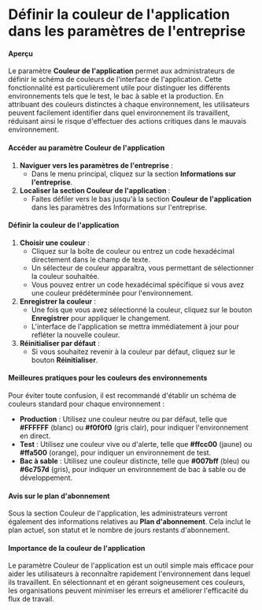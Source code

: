 # Définir la couleur de l'application dans les paramètres de l'entreprise

#### Aperçu

Le paramètre **Couleur de l'application** permet aux administrateurs de définir le schéma de couleurs de l'interface de l'application. Cette fonctionnalité est particulièrement utile pour distinguer les différents environnements tels que le test, le bac à sable et la production. En attribuant des couleurs distinctes à chaque environnement, les utilisateurs peuvent facilement identifier dans quel environnement ils travaillent, réduisant ainsi le risque d'effectuer des actions critiques dans le mauvais environnement.

#### Accéder au paramètre Couleur de l'application

1. **Naviguer vers les paramètres de l'entreprise** :
   * Dans le menu principal, cliquez sur la section **Informations sur l'entreprise**.
2. **Localiser la section Couleur de l'application** :
   * Faites défiler vers le bas jusqu'à la section **Couleur de l'application** dans les paramètres des Informations sur l'entreprise.

#### Définir la couleur de l'application

1. **Choisir une couleur** :
   * Cliquez sur la boîte de couleur ou entrez un code hexadécimal directement dans le champ de texte.
   * Un sélecteur de couleur apparaîtra, vous permettant de sélectionner la couleur souhaitée.
   * Vous pouvez entrer un code hexadécimal spécifique si vous avez une couleur prédéterminée pour l'environnement.
2. **Enregistrer la couleur** :
   * Une fois que vous avez sélectionné la couleur, cliquez sur le bouton **Enregistrer** pour appliquer le changement.
   * L'interface de l'application se mettra immédiatement à jour pour refléter la nouvelle couleur.
3. **Réinitialiser par défaut** :
   * Si vous souhaitez revenir à la couleur par défaut, cliquez sur le bouton **Réinitialiser**.

#### Meilleures pratiques pour les couleurs des environnements

Pour éviter toute confusion, il est recommandé d'établir un schéma de couleurs standard pour chaque environnement :

* **Production** : Utilisez une couleur neutre ou par défaut, telle que **#FFFFFF** (blanc) ou **#f0f0f0** (gris clair), pour indiquer l'environnement en direct.
* **Test** : Utilisez une couleur vive ou d'alerte, telle que **#ffcc00** (jaune) ou **#ffa500** (orange), pour indiquer un environnement de test.
* **Bac à sable** : Utilisez une couleur distincte, telle que **#007bff** (bleu) ou **#6c757d** (gris), pour indiquer un environnement de bac à sable ou de développement.

#### Avis sur le plan d'abonnement

Sous la section Couleur de l'application, les administrateurs verront également des informations relatives au **Plan d'abonnement**. Cela inclut le plan actuel, son statut et le nombre de jours restants d'abonnement.

#### Importance de la couleur de l'application

Le paramètre Couleur de l'application est un outil simple mais efficace pour aider les utilisateurs à reconnaître rapidement l'environnement dans lequel ils travaillent. En sélectionnant et en gérant soigneusement ces couleurs, les organisations peuvent minimiser les erreurs et améliorer l'efficacité du flux de travail.
